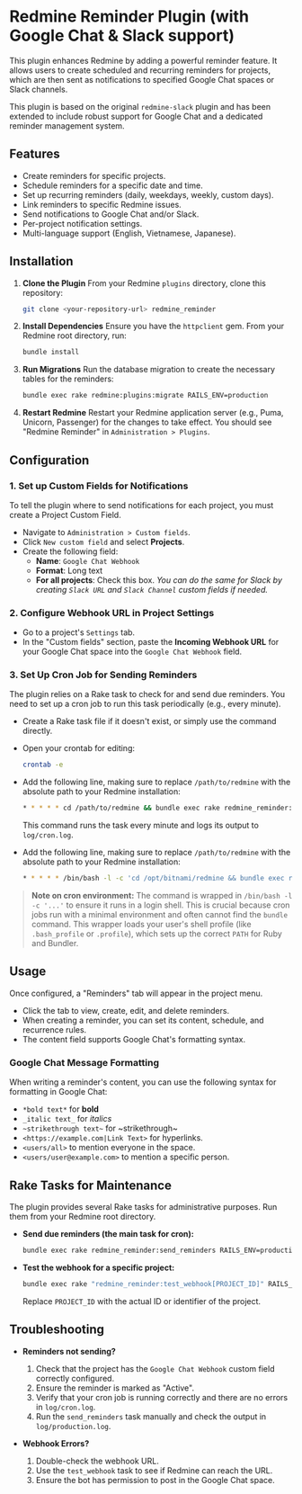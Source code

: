 # Redmine Reminder Plugin (with Google Chat & Slack support)

This plugin enhances Redmine by adding a powerful reminder feature. It allows users to create scheduled and recurring reminders for projects, which are then sent as notifications to specified Google Chat spaces or Slack channels.

This plugin is based on the original `redmine-slack` plugin and has been extended to include robust support for Google Chat and a dedicated reminder management system.

## Features

-   Create reminders for specific projects.
-   Schedule reminders for a specific date and time.
-   Set up recurring reminders (daily, weekdays, weekly, custom days).
-   Link reminders to specific Redmine issues.
-   Send notifications to Google Chat and/or Slack.
-   Per-project notification settings.
-   Multi-language support (English, Vietnamese, Japanese).

## Installation

1.  **Clone the Plugin**
    From your Redmine `plugins` directory, clone this repository:
    ```bash
    git clone <your-repository-url> redmine_reminder
    ```

2.  **Install Dependencies**
    Ensure you have the `httpclient` gem. From your Redmine root directory, run:
    ```bash
    bundle install
    ```

3.  **Run Migrations**
    Run the database migration to create the necessary tables for the reminders:
    ```bash
    bundle exec rake redmine:plugins:migrate RAILS_ENV=production
    ```

4.  **Restart Redmine**
    Restart your Redmine application server (e.g., Puma, Unicorn, Passenger) for the changes to take effect. You should see "Redmine Reminder" in `Administration > Plugins`.

## Configuration

### 1. Set up Custom Fields for Notifications

To tell the plugin where to send notifications for each project, you must create a Project Custom Field.

-   Navigate to `Administration > Custom fields`.
-   Click `New custom field` and select **Projects**.
-   Create the following field:
    -   **Name**: `Google Chat Webhook`
    -   **Format**: Long text
    -   **For all projects**: Check this box.
    *You can do the same for Slack by creating `Slack URL` and `Slack Channel` custom fields if needed.*

### 2. Configure Webhook URL in Project Settings

-   Go to a project's `Settings` tab.
-   In the "Custom fields" section, paste the **Incoming Webhook URL** for your Google Chat space into the `Google Chat Webhook` field.

### 3. Set Up Cron Job for Sending Reminders

The plugin relies on a Rake task to check for and send due reminders. You need to set up a cron job to run this task periodically (e.g., every minute).

-   Create a Rake task file if it doesn't exist, or simply use the command directly.
-   Open your crontab for editing:
    ```bash
    crontab -e
    ```
-   Add the following line, making sure to replace `/path/to/redmine` with the absolute path to your Redmine installation:
    ```bash
    * * * * * cd /path/to/redmine && bundle exec rake redmine_reminder:send_reminders RAILS_ENV=production >> log/cron.log 2>&1
    ```
    This command runs the task every minute and logs its output to `log/cron.log`.

-   Add the following line, making sure to replace `/path/to/redmine` with the absolute path to your Redmine installation:
    ```bash
    * * * * * /bin/bash -l -c 'cd /opt/bitnami/redmine && bundle exec rake redmine_reminder:send_reminders RAILS_ENV=production >> log/cron.log 2>&1'
    ```

> **Note on cron environment:** The command is wrapped in `/bin/bash -l -c '...'` to ensure it runs in a login shell. This is crucial because cron jobs run with a minimal environment and often cannot find the `bundle` command. This wrapper loads your user's shell profile (like `.bash_profile` or `.profile`), which sets up the correct `PATH` for Ruby and Bundler.

## Usage

Once configured, a "Reminders" tab will appear in the project menu.

-   Click the tab to view, create, edit, and delete reminders.
-   When creating a reminder, you can set its content, schedule, and recurrence rules.
-   The content field supports Google Chat's formatting syntax.

### Google Chat Message Formatting

When writing a reminder's content, you can use the following syntax for formatting in Google Chat:

-   `*bold text*` for **bold**
-   `_italic text_` for _italics_
-   `~strikethrough text~` for ~strikethrough~
-   `<https://example.com|Link Text>` for hyperlinks.
-   `<users/all>` to mention everyone in the space.
-   `<users/user@example.com>` to mention a specific person.

## Rake Tasks for Maintenance

The plugin provides several Rake tasks for administrative purposes. Run them from your Redmine root directory.

-   **Send due reminders (the main task for cron):**
    ```bash
    bundle exec rake redmine_reminder:send_reminders RAILS_ENV=production
    ```

-   **Test the webhook for a specific project:**
    ```bash
    bundle exec rake "redmine_reminder:test_webhook[PROJECT_ID]" RAILS_ENV=production
    ```
    Replace `PROJECT_ID` with the actual ID or identifier of the project.

## Troubleshooting

-   **Reminders not sending?**
    1.  Check that the project has the `Google Chat Webhook` custom field correctly configured.
    2.  Ensure the reminder is marked as "Active".
    3.  Verify that your cron job is running correctly and there are no errors in `log/cron.log`.
    4.  Run the `send_reminders` task manually and check the output in `log/production.log`.

-   **Webhook Errors?**
    1.  Double-check the webhook URL.
    2.  Use the `test_webhook` task to see if Redmine can reach the URL.
    3.  Ensure the bot has permission to post in the Google Chat space.

